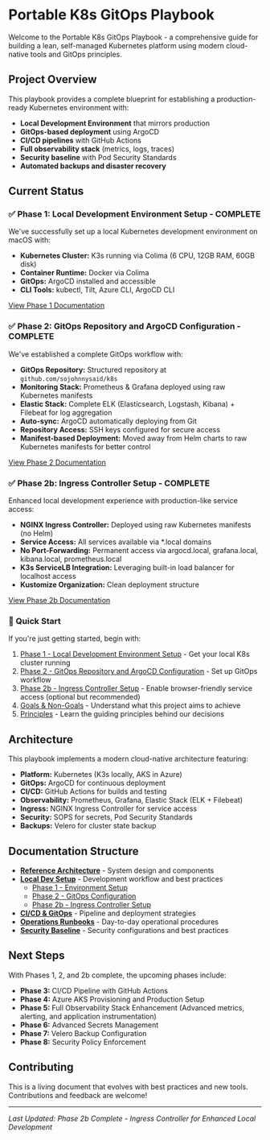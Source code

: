 # Portable K8s GitOps Playbook

Welcome to the Portable K8s GitOps Playbook - a comprehensive guide for building a lean, self-managed Kubernetes platform using modern cloud-native tools and GitOps principles.

## Project Overview

This playbook provides a complete blueprint for establishing a production-ready Kubernetes environment with:

- **Local Development Environment** that mirrors production
- **GitOps-based deployment** using ArgoCD
- **CI/CD pipelines** with GitHub Actions
- **Full observability stack** (metrics, logs, traces)
- **Security baseline** with Pod Security Standards
- **Automated backups and disaster recovery**

## Current Status

### ✅ Phase 1: Local Development Environment Setup - COMPLETE

We've successfully set up a local Kubernetes development environment on macOS with:

- **Kubernetes Cluster:** K3s running via Colima (6 CPU, 12GB RAM, 60GB disk)
- **Container Runtime:** Docker via Colima
- **GitOps:** ArgoCD installed and accessible
- **CLI Tools:** kubectl, Tilt, Azure CLI, ArgoCD CLI

[View Phase 1 Documentation](local-setup/phase1-environment-setup.md)

### ✅ Phase 2: GitOps Repository and ArgoCD Configuration - COMPLETE

We've established a complete GitOps workflow with:

- **GitOps Repository:** Structured repository at `github.com/sojohnnysaid/k8s`
- **Monitoring Stack:** Prometheus & Grafana deployed using raw Kubernetes manifests
- **Elastic Stack:** Complete ELK (Elasticsearch, Logstash, Kibana) + Filebeat for log aggregation
- **Auto-sync:** ArgoCD automatically deploying from Git
- **Repository Access:** SSH keys configured for secure access
- **Manifest-based Deployment:** Moved away from Helm charts to raw Kubernetes manifests for better control

[View Phase 2 Documentation](local-setup/phase2-gitops-setup.md)

### ✅ Phase 2b: Ingress Controller Setup - COMPLETE

Enhanced local development experience with production-like service access:

- **NGINX Ingress Controller:** Deployed using raw Kubernetes manifests (no Helm)
- **Service Access:** All services available via *.local domains
- **No Port-Forwarding:** Permanent access via argocd.local, grafana.local, kibana.local, prometheus.local
- **K3s ServiceLB Integration:** Leveraging built-in load balancer for localhost access
- **Kustomize Organization:** Clean deployment structure

[View Phase 2b Documentation](local-setup/phase2b-ingress-setup.md)

### 🚀 Quick Start

If you're just getting started, begin with:

1. [Phase 1 - Local Development Environment Setup](local-setup/phase1-environment-setup.md) - Get your local K8s cluster running
2. [Phase 2 - GitOps Repository and ArgoCD Configuration](local-setup/phase2-gitops-setup.md) - Set up GitOps workflow
3. [Phase 2b - Ingress Controller Setup](local-setup/phase2b-ingress-setup.md) - Enable browser-friendly service access (optional but recommended)
4. [Goals & Non-Goals](goals.md) - Understand what this project aims to achieve
5. [Principles](principles.md) - Learn the guiding principles behind our decisions

## Architecture

This playbook implements a modern cloud-native architecture featuring:

- **Platform:** Kubernetes (K3s locally, AKS in Azure)
- **GitOps:** ArgoCD for continuous deployment
- **CI/CD:** GitHub Actions for builds and testing
- **Observability:** Prometheus, Grafana, Elastic Stack (ELK + Filebeat)
- **Ingress:** NGINX Ingress Controller for service access
- **Security:** SOPS for secrets, Pod Security Standards
- **Backups:** Velero for cluster state backup

## Documentation Structure

- **[Reference Architecture](reference/architecture.md)** - System design and components
- **[Local Dev Setup](local-dev.md)** - Development workflow and best practices
  - [Phase 1 - Environment Setup](local-setup/phase1-environment-setup.md)
  - [Phase 2 - GitOps Configuration](local-setup/phase2-gitops-setup.md)
  - [Phase 2b - Ingress Controller Setup](local-setup/phase2b-ingress-setup.md)
- **[CI/CD & GitOps](cicd/app-pipeline.md)** - Pipeline and deployment strategies
- **[Operations Runbooks](runbooks/bootstrap.md)** - Day-to-day operational procedures
- **[Security Baseline](security.md)** - Security configurations and best practices

## Next Steps

With Phases 1, 2, and 2b complete, the upcoming phases include:

- **Phase 3:** CI/CD Pipeline with GitHub Actions
- **Phase 4:** Azure AKS Provisioning and Production Setup
- **Phase 5:** Full Observability Stack Enhancement (Advanced metrics, alerting, and application instrumentation)
- **Phase 6:** Advanced Secrets Management
- **Phase 7:** Velero Backup Configuration
- **Phase 8:** Security Policy Enforcement

## Contributing

This is a living document that evolves with best practices and new tools. Contributions and feedback are welcome!

---

*Last Updated: Phase 2b Complete - Ingress Controller for Enhanced Local Development*
